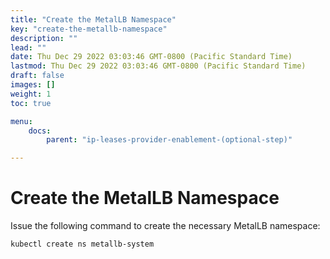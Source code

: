 ```yaml
---
title: "Create the MetalLB Namespace"
key: "create-the-metallb-namespace"
description: ""
lead: ""
date: Thu Dec 29 2022 03:03:46 GMT-0800 (Pacific Standard Time)
lastmod: Thu Dec 29 2022 03:03:46 GMT-0800 (Pacific Standard Time)
draft: false
images: []
weight: 1
toc: true

menu:
    docs:
        parent: "ip-leases-provider-enablement-(optional-step)"

---
```

Create the MetalLB Namespace
============================

Issue the following command to create the necessary MetalLB namespace:

    kubectl create ns metallb-system